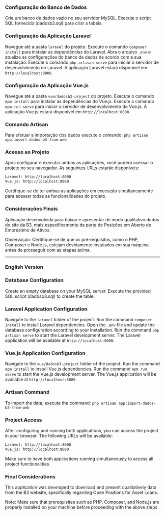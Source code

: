 ### Configuração do Banco de Dados
Crie um banco de dados vazio no seu servidor MySQL.
Execute o script SQL fornecido (dadosb3.sql) para criar a tabela.

### Configuração da Aplicação Laravel
Navegue até a pasta `laravel` do projeto.
Execute o comando `composer install` para instalar as dependências do Laravel.
Abra o arquivo `.env` e atualize as configurações do banco de dados de acordo com a sua instalação.
Execute o comando `php artisan serve` para iniciar o servidor de desenvolvimento do Laravel.
A aplicação Laravel estará disponível em `http://localhost:8000`.

### Configuração da Aplicação Vue.js
Navegue até a pasta `vue/dadosb3-project` do projeto.
Execute o comando `npm install` para instalar as dependências do Vue.js.
Execute o comando `npm run serve` para iniciar o servidor de desenvolvimento do Vue.js.
A aplicação Vue.js estará disponível em `http://localhost:8080`.

### Comando Artisan
Para efetuar a importação dos dados execute o comando: `php artisan app:import-dados-b3-from-web`

### Acesso ao Projeto
Após configurar e executar ambas as aplicações, você poderá acessar o projeto no seu navegador. As seguintes URLs estarão disponíveis:

```bash
Laravel: http://localhost:8000
Vue.js: http://localhost:8080
```

Certifique-se de ter ambas as aplicações em execução simultaneamente para acessar todas as funcionalidades do projeto.

### Considerações Finais
Aplicação desenvolvida para baixar e apresentar de modo qualitativo dados do site da B3, mais especificamente da parte de Posições em Aberto de Empréstimo de Ativos.

Observação: Certifique-se de que os pré-requisitos, como o PHP, Composer e Node.js, estejam devidamente instalados em sua máquina antes de prosseguir com as etapas acima.

------------------------------------------------------------------------------------------------------------------------------------------------------------------------------
### English Version

### Database Configuration
Create an empty database on your MySQL server.
Execute the provided SQL script (dadosb3.sql) to create the table.

### Laravel Application Configuration

Navigate to the `laravel` folder of the project.
Run the command `composer install` to install Laravel dependencies.
Open the `.env` file and update the database configuration according to your installation.
Run the command `php artisan serve` to start the Laravel development server.
The Laravel application will be available at `http://localhost:8000`.

### Vue.js Application Configuration

Navigate to the `vue/dadosb3-project` folder of the project.
Run the command `npm install` to install Vue.js dependencies.
Run the command `npm run serve` to start the Vue.js development server.
The Vue.js application will be available at `http://localhost:8080`.

### Artisan Command

To import the data, execute the command: `php artisan app:import-dados-b3-from-web`

### Project Access

After configuring and running both applications, you can access the project in your browser. The following URLs will be available:

```bash
Laravel: http://localhost:8000
Vue.js: http://localhost:8080
```

Make sure to have both applications running simultaneously to access all project functionalities.

### Final Considerations

This application was developed to download and present qualitatively data from the B3 website, specifically regarding Open Positions for Asset Loans.

Note: Make sure that prerequisites such as PHP, Composer, and Node.js are properly installed on your machine before proceeding with the above steps.
